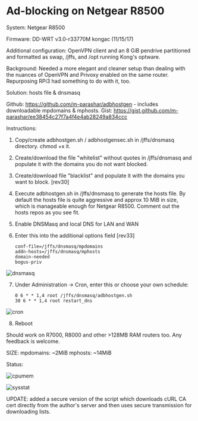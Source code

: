 # Ad-blocking on Netgear R8500 

System: Netgear R8500 

Firmware: DD-WRT v3.0-r33770M kongac (11/15/17) 

Additional configuration: OpenVPN client and an 8 GiB pendrive partitioned and formatted as swap, /jffs, and /opt running Kong's optware. 

Background: Needed a more elegant and cleaner setup than dealing with the nuances of OpenVPN and Privoxy enabled on the same router. Repurposing RPi3 had something to do with it, too. 

Solution: hosts file & dnsmasq 

Github: https://github.com/m-parashar/adbhostgen - includes downloadable mpdomains & mphosts. 
Gist: https://gist.github.com/m-parashar/ee38454c27f7a4f4e4ab28249a834ccc 

Instructions: 

1. Copy/create adbhostgen.sh / adbhostgensec.sh in /jffs/dnsmasq directory. chmod +x it. 

2. Create/download the file "whitelist" without quotes in /jffs/dnsmasq and populate it with the domains you do not want blocked. 

3. Create/download file "blacklist" and populate it with the domains you want to block. [rev30] 

4. Execute adbhostgen.sh in /jffs/dnsmasq to generate the hosts file. By default the hosts file is quite aggressive and approx 10 MiB in size, which is manageable enough for Netgear R8500. Comment out the hosts repos as you see fit. 

5. Enable DNSMasq and local DNS for LAN and WAN 

6. Enter this into the additional options field [rev33] 

    ```
    conf-file=/jffs/dnsmasq/mpdomains 
    addn-hosts=/jffs/dnsmasq/mphosts 
    domain-needed 
    bogus-priv
    ```

![dnsmasq](https://i.imgur.com/Qn65vV5.png)

7. Under Administration -> Cron, enter this or choose your own schedule: 

    ```
    0 6 * * 1,4 root /jffs/dnsmasq/adbhostgen.sh 
    30 6 * * 1,4 root restart_dns
    ```

![cron](http://i.imgur.com/c98Hd9u.png)

8. Reboot 

Should work on R7000, R8000 and other >128MB RAM routers too. Any feedback is welcome. 

SIZE: 
mpdomains: ~2MiB 
mphosts: ~14MiB 

Status: 

![cpumem](https://i.imgur.com/qB1VL21.png)

![sysstat](https://i.imgur.com/yNSKuuj.png)

UPDATE: added a secure version of the script which downloads cURL CA cert directly from the author's server and then uses secure transmission for downloading lists.
